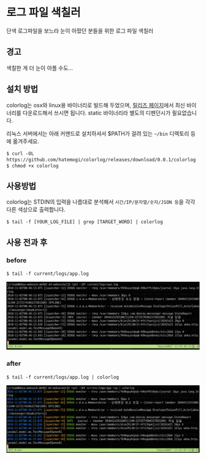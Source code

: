# 로그 파일 색칠러

단색 로그파일을 보느라 눈이 아팠던 분들을 위한 로그 파일 색칠러

## 경고

색칠한 게 더 눈이 아플 수도...

## 설치 방법

colorlog는 osx와 linux용 바이너리로 빌드해 두었으며, [릴리즈 페이지](https://github.com/hatemogi/colorlog/releases)에서 최신 바이너리를 다운로드해서 쓰시면 됩니다. static 바이너리라 별도의 디펜던시가 필요없습니다.

리눅스 서버에서는 아래 커맨드로 설치하셔서 $PATH가 걸려 있는 `~/bin` 디렉토리 등에 옮겨주세요.

    $ curl -OL https://github.com/hatemogi/colorlog/releases/download/0.0.1/colorlog
    $ chmod +x colorlog


## 사용방법

colorlog는 STDIN의 입력을 나름대로 분석해서 `시간/IP/문자열/숫자/JSON 등`을 각각 다른 색상으로 출력합니다. 

    $ tail -f [YOUR_LOG_FILE] | grep [TARGET_WORD] | colorlog

## 사용 전과 후

### before 

    $ tail -f current/logs/app.log

![](doc/before.png)

### after

    $ tail -f current/logs/app.log | colorlog

![](doc/after.png)


